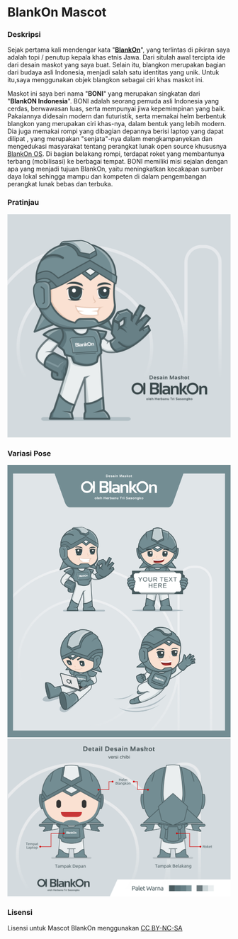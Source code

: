 # BlankOn Mascot  

### Deskripsi

Sejak pertama kali mendengar kata "[__BlankOn__](https://www.blankonlinux.or.id/)", yang terlintas di pikiran saya adalah topi / penutup kepala khas etnis Jawa. Dari situlah awal tercipta ide dari desain maskot yang saya buat. Selain itu, blangkon merupakan bagian dari budaya asli Indonesia, menjadi salah satu identitas yang unik. Untuk itu,saya menggunakan objek blangkon sebagai ciri khas maskot ini.

Maskot ini saya beri nama "__BONI__" yang merupakan singkatan dari "__BlankON Indonesia__". BONI adalah seorang pemuda asli Indonesia yang cerdas, berwawasan luas, serta mempunyai jiwa kepemimpinan yang baik. Pakaiannya didesain modern dan futuristik, serta memakai helm berbentuk blangkon yang merupakan ciri khas-nya, dalam bentuk yang lebih modern. Dia juga memakai rompi yang dibagian depannya berisi laptop yang dapat dilipat , yang merupakan "senjata"-nya dalam mengkampanyekan dan mengedukasi masyarakat tentang perangkat lunak open source khususnya [BlankOn OS](https://www.blankonlinux.or.id/). Di bagian belakang rompi, terdapat roket yang membantunya terbang (mobilisasi) ke berbagai tempat. BONI memiliki misi sejalan dengan apa yang menjadi tujuan BlankOn, yaitu meningkatkan kecakapan sumber daya lokal sehingga mampu dan kompeten di dalam pengembangan perangkat lunak bebas dan terbuka.

### Pratinjau
![Boni](https://raw.githubusercontent.com/BlankOn/blankon-mascot/master/Maskot-BlankOn-Herbanu.png)  

### Variasi Pose
![Boni](https://raw.githubusercontent.com/BlankOn/blankon-mascot/master/Variasi-Pose-Maskot_BlankOn.png)
![Boni](https://raw.githubusercontent.com/BlankOn/blankon-mascot/master/detail-Maskot-BlankOn-Herbanu-2.png)

### Lisensi  

Lisensi untuk Mascot BlankOn menggunakan [CC BY-NC-SA](https://creativecommons.org/licenses/by-nc-sa/4.0/legalcode)
